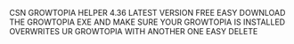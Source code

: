 CSN GROWTOPIA HELPER 4.36 LATEST VERSION FREE EASY 
DOWNLOAD THE GROWTOPIA EXE AND MAKE SURE YOUR GROWTOPIA IS INSTALLED
OVERWRITES UR GROWTOPIA WITH ANOTHER ONE
EASY DELETE
